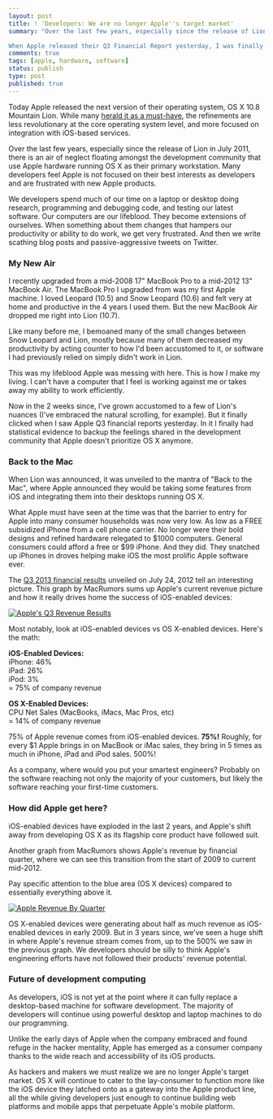 ```yaml
---
layout: post
title: ! 'Developers: We are no longer Apple''s target market'
summary: "Over the last few years, especially since the release of Lion in July 2011, there is an air of neglect floating amongst the development community that use Apple hardware running OS X as their primary workstation. Many developers feel Apple is not focused on their best interests as developers and are frustrated with new Apple products.

When Apple released their Q3 Financial Report yesterday, I was finally able to put statistics to backup the feeling of neglect."
comments: true
tags: [apple, hardware, software]
status: publish
type: post
published: true
---
```

Today Apple released the next version of their operating system, OS X 10.8 Mountain Lion. While many [herald it as a must-have](http://www.macrumors.com/2012/07/25/roundup-of-os-x-mountain-lion-reviews-faster-and-smoother-incremental-bargain-at-twice-the-price/), the refinements are less revolutionary at the core operating system level, and more focused on integration with iOS-based services.

Over the last few years, especially since the release of Lion in July 2011, there is an air of neglect floating amongst the development community that use Apple hardware running OS X as their primary workstation. Many developers feel Apple is not focused on their best interests as developers and are frustrated with new Apple products.

We developers spend much of our time on a laptop or desktop doing research, programming and debugging code, and testing our latest software. Our computers are our lifeblood. They become extensions of ourselves. When something about them changes that hampers our productivity or ability to do work, we get very frustrated. And then we write scathing blog posts and passive-aggressive tweets on Twitter.

### My New Air

I recently upgraded from a mid-2008 17" MacBook Pro to a mid-2012 13" MacBook Air. The MacBook Pro I upgraded from was my first Apple machine. I loved Leopard (10.5) and Snow Leopard (10.6) and felt very at home and productive in the 4 years I used them. But the new MacBook Air dropped me right into Lion (10.7).

Like many before me, I bemoaned many of the small changes between Snow Leopard and Lion, mostly because many of them decreased my productivity by acting counter to how I'd been accustomed to it, or software I had previously relied on simply didn't work in Lion.

This was my lifeblood Apple was messing with here. This is how I make my living. I can't have a computer that I feel is working against me or takes away my ability to work efficiently.

Now in the 2 weeks since, I've grown accustomed to a few of Lion's nuances (I've embraced the natural scrolling, for example). But it finally clicked when I saw Apple Q3 financial reports yesterday. In it I finally had statistical evidence to backup the feelings shared in the development community that Apple doesn't prioritize OS X anymore.

### Back to the Mac

When Lion was announced, it was unveiled to the mantra of "Back to the Mac", where Apple announced they would be taking some features from iOS and integrating them into their desktops running OS X.

What Apple must have seen at the time was that the barrier to entry for Apple into many consumer households was now very low. As low as a FREE subsidized iPhone from a cell phone carrier. No longer were their bold designs and refined hardware relegated to $1000 computers. General consumers could afford a free or $99 iPhone. And they did. They snatched up iPhones in droves helping make iOS the most prolific Apple software ever.

The [Q3 2013 financial results](http://www.macrumors.com/2012/07/24/apple-reports-results-for-q3-2012-8-8-billion-profit-on-35-billion-in-revenue/) unveiled on July 24, 2012 tell an interesting picture. This graph by MacRumors sums up Apple's current revenue picture and how it really drives home the success of iOS-enabled devices:

<div class="image">
    <a href="http://www.macrumors.com/2012/07/24/apple-reports-results-for-q3-2012-8-8-billion-profit-on-35-billion-in-revenue/"><img src="http://cdn.macrumors.com/article-new/2012/07/2q12_revenue.jpg" title="Apple's Q3 Revenue Results"></a>
</div>

Most notably, look at iOS-enabled devices vs OS X-enabled devices. Here's the math:

**iOS-Enabled Devices:**  
iPhone: 46%  
iPad: 26%  
iPod: 3%  
= 75% of company revenue

**OS X-Enabled Devices:**  
CPU Net Sales (MacBooks, iMacs, Mac Pros, etc)  
= 14% of company revenue

75% of Apple revenue comes from iOS-enabled devices. **75%!** Roughly, for every $1 Apple brings in on MacBook or iMac sales, they bring in 5 times as much in iPhone, iPad and iPod sales. 500%!

As a company, where would you put your smartest engineers? Probably on the software reaching not only the majority of your customers, but likely the software reaching your first-time customers.

### How did Apple get here?

iOS-enabled devices have exploded in the last 2 years, and Apple's shift away from developing OS X as its flagship core product have followed suit.

Another graph from MacRumors shows Apple's revenue by financial quarter, where we can see this transition from the start of 2009 to current mid-2012.

Pay specific attention to the blue area (OS X devices) compared to essentially everything above it.

<div class="image">
    <a href="http://www.macrumors.com/2012/07/24/apple-reports-results-for-q3-2012-8-8-billion-profit-on-35-billion-in-revenue/"><img src="http://cdn.macrumors.com/article-new/2012/07/2q12_revenue_history.jpg" title="Apple Revenue By Quarter"></a>
</div>

OS X-enabled devices were generating about half as much revenue as iOS-enabled devices in early 2009. But in 3 years since, we've seen a huge shift in where Apple's revenue stream comes from, up to the 500% we saw in the previous graph. We developers should be silly to think Apple's engineering efforts have not followed their products' revenue potential.

### Future of development computing

As developers, iOS is not yet at the point where it can fully replace a desktop-based machine for software development. The majority of developers will continue using powerful desktop and laptop machines to do our programming.

Unlike the early days of Apple when the company embraced and found refuge in the hacker mentality, Apple has emerged as a consumer company thanks to the wide reach and accessibility of its iOS products.

As hackers and makers we must realize we are no longer Apple's target market. OS X will continue to cater to the lay-consumer to function more like the iOS device they latched onto as a gateway into the Apple product line, all the while giving developers just enough to continue building web platforms and mobile apps that perpetuate Apple's mobile platform.
